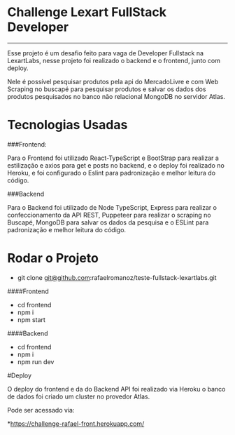 # Challenge Lexart FullStack Developer
---
Esse projeto é um desafio feito para vaga de Developer Fullstack na LexartLabs, nesse projeto foi realizado o backend e o frontend, junto com deploy.

Nele é possível pesquisar produtos pela api do MercadoLivre e com Web Scraping no buscapé para pesquisar produtos e salvar os dados dos produtos pesquisados no banco não relacional MongoDB no servidor Atlas.

# Tecnologias Usadas

###Frontend:

Para o Frontend foi utilizado React-TypeScript e BootStrap para realizar a estilização e axios para get e posts no backend, e o deploy foi realizado no Heroku, e foi configurado o Eslint para padronização e melhor leitura do código.

###Backend

Para o Backend foi utilizado de Node TypeScript, Express para realizar o confeccionamento da API REST, Puppeteer para realizar o scraping no Buscapé, MongoDB para salvar os dados da pesquisa e o ESLint para padronização e melhor leitura do código.

# Rodar o Projeto

* git clone git@github.com:rafaelromanoz/teste-fullstack-lexartlabs.git

####Frontend
* cd frontend
* npm i 
* npm start

####Backend
* cd frontend
* npm i 
* npm run dev

#Deploy

O deploy do frontend e da do Backend API foi realizado via Heroku o banco de dados foi criado um cluster no provedor Atlas.

Pode ser acessado via: 

*https://challenge-rafael-front.herokuapp.com/